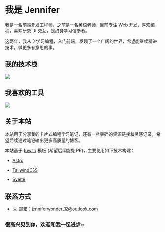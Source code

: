 # 我是 Jennifer

我是一名前端开发工程师，之前是一名英语老师，目前专注 Web 开发，喜欢编程，喜欢研究 UI 交互，是终身学习信奉者。

这两年，我从 0 学习编程，入门前端，发现了一个广阔的世界，希望能继续精进技术，做更多有意思的事。

## 我的技术栈

<p align="left">
  <img src="https://skillicons.dev/icons?i=js,ts,html,css,react,redux,vite,sass,tailwind,nextjs,astro,nodejs,express,postgres,mongodb,linux,nginx,chatgpt&theme=dark&perline=10" />
</p>

## 我喜欢的工具

<p align="left">
  <img src="https://skillicons.dev/icons?i=figma,ps,obsidian&theme=dark&perline=10" />
</p>

## 关于本站

本站用于分享我的卡片式编程学习笔记，还有一些零碎的资源链接和灵感记录，希望后续通过笔记输出更多高质量的博客。

本站基于 [fuwari](https://github.com/Jenniferwonder/fuwari) 模板 (希望后续能提 PR)，主要使用如下技术构建：

- [Astro](https://astro.build/)
- [TailwindCSS](https://tailwindcss.com/)

- [Svelte](https://svelte.dev/)

## 联系方式

- ✉️ 邮箱：jenniferwonder_12@outlook.com

### 很高兴见到你，欢迎和我一起进步~
